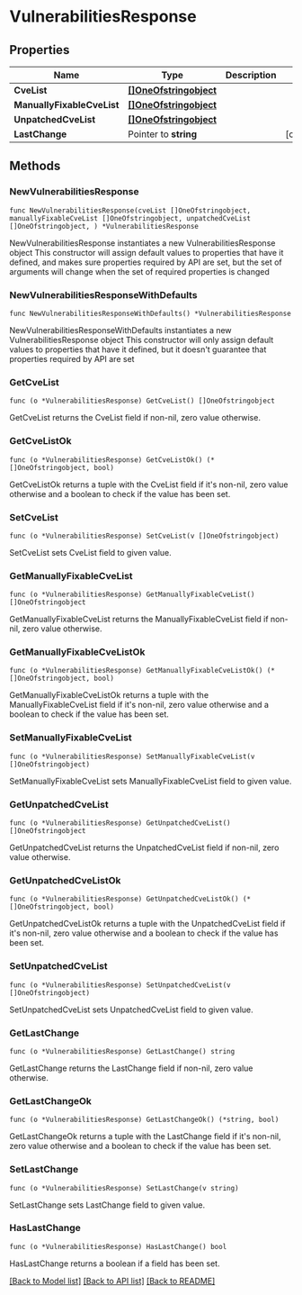 # VulnerabilitiesResponse

## Properties

Name | Type | Description | Notes
------------ | ------------- | ------------- | -------------
**CveList** | [**[]OneOfstringobject**](OneOfstringobject.md) |  | 
**ManuallyFixableCveList** | [**[]OneOfstringobject**](OneOfstringobject.md) |  | 
**UnpatchedCveList** | [**[]OneOfstringobject**](OneOfstringobject.md) |  | 
**LastChange** | Pointer to **string** |  | [optional] 

## Methods

### NewVulnerabilitiesResponse

`func NewVulnerabilitiesResponse(cveList []OneOfstringobject, manuallyFixableCveList []OneOfstringobject, unpatchedCveList []OneOfstringobject, ) *VulnerabilitiesResponse`

NewVulnerabilitiesResponse instantiates a new VulnerabilitiesResponse object
This constructor will assign default values to properties that have it defined,
and makes sure properties required by API are set, but the set of arguments
will change when the set of required properties is changed

### NewVulnerabilitiesResponseWithDefaults

`func NewVulnerabilitiesResponseWithDefaults() *VulnerabilitiesResponse`

NewVulnerabilitiesResponseWithDefaults instantiates a new VulnerabilitiesResponse object
This constructor will only assign default values to properties that have it defined,
but it doesn't guarantee that properties required by API are set

### GetCveList

`func (o *VulnerabilitiesResponse) GetCveList() []OneOfstringobject`

GetCveList returns the CveList field if non-nil, zero value otherwise.

### GetCveListOk

`func (o *VulnerabilitiesResponse) GetCveListOk() (*[]OneOfstringobject, bool)`

GetCveListOk returns a tuple with the CveList field if it's non-nil, zero value otherwise
and a boolean to check if the value has been set.

### SetCveList

`func (o *VulnerabilitiesResponse) SetCveList(v []OneOfstringobject)`

SetCveList sets CveList field to given value.


### GetManuallyFixableCveList

`func (o *VulnerabilitiesResponse) GetManuallyFixableCveList() []OneOfstringobject`

GetManuallyFixableCveList returns the ManuallyFixableCveList field if non-nil, zero value otherwise.

### GetManuallyFixableCveListOk

`func (o *VulnerabilitiesResponse) GetManuallyFixableCveListOk() (*[]OneOfstringobject, bool)`

GetManuallyFixableCveListOk returns a tuple with the ManuallyFixableCveList field if it's non-nil, zero value otherwise
and a boolean to check if the value has been set.

### SetManuallyFixableCveList

`func (o *VulnerabilitiesResponse) SetManuallyFixableCveList(v []OneOfstringobject)`

SetManuallyFixableCveList sets ManuallyFixableCveList field to given value.


### GetUnpatchedCveList

`func (o *VulnerabilitiesResponse) GetUnpatchedCveList() []OneOfstringobject`

GetUnpatchedCveList returns the UnpatchedCveList field if non-nil, zero value otherwise.

### GetUnpatchedCveListOk

`func (o *VulnerabilitiesResponse) GetUnpatchedCveListOk() (*[]OneOfstringobject, bool)`

GetUnpatchedCveListOk returns a tuple with the UnpatchedCveList field if it's non-nil, zero value otherwise
and a boolean to check if the value has been set.

### SetUnpatchedCveList

`func (o *VulnerabilitiesResponse) SetUnpatchedCveList(v []OneOfstringobject)`

SetUnpatchedCveList sets UnpatchedCveList field to given value.


### GetLastChange

`func (o *VulnerabilitiesResponse) GetLastChange() string`

GetLastChange returns the LastChange field if non-nil, zero value otherwise.

### GetLastChangeOk

`func (o *VulnerabilitiesResponse) GetLastChangeOk() (*string, bool)`

GetLastChangeOk returns a tuple with the LastChange field if it's non-nil, zero value otherwise
and a boolean to check if the value has been set.

### SetLastChange

`func (o *VulnerabilitiesResponse) SetLastChange(v string)`

SetLastChange sets LastChange field to given value.

### HasLastChange

`func (o *VulnerabilitiesResponse) HasLastChange() bool`

HasLastChange returns a boolean if a field has been set.


[[Back to Model list]](../README.md#documentation-for-models) [[Back to API list]](../README.md#documentation-for-api-endpoints) [[Back to README]](../README.md)



